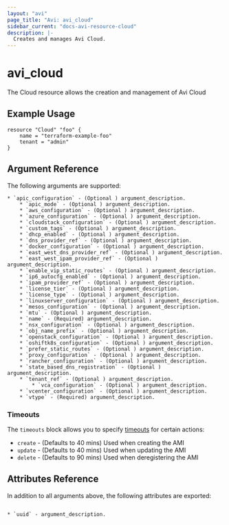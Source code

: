```yaml
---
layout: "avi"
page_title: "Avi: avi_cloud"
sidebar_current: "docs-avi-resource-cloud"
description: |-
  Creates and manages Avi Cloud.
---
```


# avi_cloud

The Cloud resource allows the creation and management of Avi Cloud

## Example Usage

```hcl
resource "Cloud" "foo" {
    name = "terraform-example-foo"
    tenant = "admin"
}
```

## Argument Reference

The following arguments are supported:

    * `apic_configuration` - (Optional ) argument_description.
        * `apic_mode` - (Optional ) argument_description.
        * `aws_configuration` - (Optional ) argument_description.
        * `azure_configuration` - (Optional ) argument_description.
        * `cloudstack_configuration` - (Optional ) argument_description.
        * `custom_tags` - (Optional ) argument_description.
        * `dhcp_enabled` - (Optional ) argument_description.
        * `dns_provider_ref` - (Optional ) argument_description.
        * `docker_configuration` - (Optional ) argument_description.
        * `east_west_dns_provider_ref` - (Optional ) argument_description.
        * `east_west_ipam_provider_ref` - (Optional ) argument_description.
        * `enable_vip_static_routes` - (Optional ) argument_description.
        * `ip6_autocfg_enabled` - (Optional ) argument_description.
        * `ipam_provider_ref` - (Optional ) argument_description.
        * `license_tier` - (Optional ) argument_description.
        * `license_type` - (Optional ) argument_description.
        * `linuxserver_configuration` - (Optional ) argument_description.
        * `mesos_configuration` - (Optional ) argument_description.
        * `mtu` - (Optional ) argument_description.
        * `name` - (Required) argument_description.
        * `nsx_configuration` - (Optional ) argument_description.
        * `obj_name_prefix` - (Optional ) argument_description.
        * `openstack_configuration` - (Optional ) argument_description.
        * `oshiftk8s_configuration` - (Optional ) argument_description.
        * `prefer_static_routes` - (Optional ) argument_description.
        * `proxy_configuration` - (Optional ) argument_description.
        * `rancher_configuration` - (Optional ) argument_description.
        * `state_based_dns_registration` - (Optional ) argument_description.
        * `tenant_ref` - (Optional ) argument_description.
            * `vca_configuration` - (Optional ) argument_description.
        * `vcenter_configuration` - (Optional ) argument_description.
        * `vtype` - (Required) argument_description.

### Timeouts

The `timeouts` block allows you to specify [timeouts](https://www.terraform.io/docs/configuration/resources.html#timeouts) for certain actions:

* `create` - (Defaults to 40 mins) Used when creating the AMI
* `update` - (Defaults to 40 mins) Used when updating the AMI
* `delete` - (Defaults to 90 mins) Used when deregistering the AMI

## Attributes Reference

In addition to all arguments above, the following attributes are exported:

                                                                                                                        * `uuid` - argument_description.
